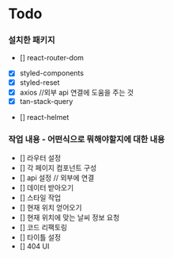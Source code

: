 # Todo

### 설치한 패키지

- [] react-router-dom
- [x] styled-components
- [x] styled-reset
- [x] axios //외부 api 연결에 도움을 주는 것
- [x] tan-stack-query
- [] react-helmet

### 작업 내용 - 어떤식으로 뭐해야할지에 대한 내용

- [] 라우터 설정
- [] 각 페이지 컴포넌트 구성
- [] api 설정 // 외부에 연결
- [] 데이터 받아오기
- [] 스타일 작업
- [] 현재 위치 얻어오기
- [] 현재 위치에 맞는 날씨 정보 요청
- [] 코드 리팩토링
- [] 타이틀 설정
- [] 404 UI
